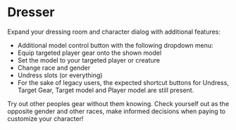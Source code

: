 Dresser
==================
Expand your dressing room and character dialog with additional features:
- Additional model control button with the following dropdown menu:
 - Equip targeted player gear onto the shown model
 - Set the model to your targeted player or creature
 - Change race and gender
 - Undress slots (or everything)
- For the sake of legacy users, the expected shortcut buttons for Undress, Target Gear, Target model and Player model are still present.

Try out other peoples gear without them knowing. Check yourself out as the opposite gender and other races, make informed decisions when paying to customize your character!
